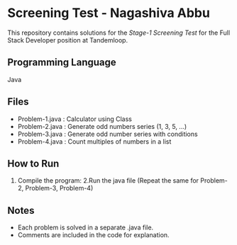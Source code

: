 # Screening Test - Nagashiva Abbu

This repository contains solutions for the *Stage-1 Screening Test* for the Full Stack Developer position at Tandemloop.

## Programming Language
Java

## Files
- Problem-1.java : Calculator using Class
- Problem-2.java : Generate odd numbers series (1, 3, 5, ...)
- Problem-3.java : Generate odd number series with conditions
- Problem-4.java : Count multiples of numbers in a list

## How to Run
1. Compile the program:
2.Run the java file
(Repeat the same for Problem-2, Problem-3, Problem-4)

## Notes
- Each problem is solved in a separate .java file.
- Comments are included in the code for explanation.
